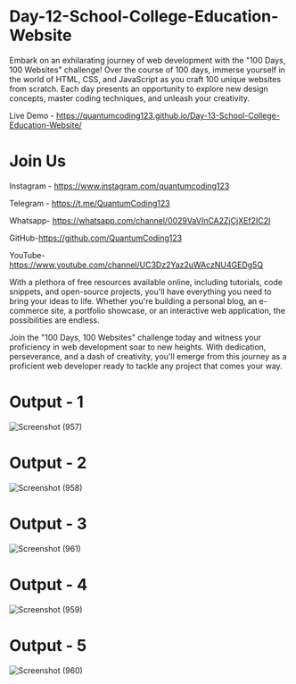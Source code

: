 # Day-12-School-College-Education-Website

Embark on an exhilarating journey of web development with the "100 Days, 100 Websites" challenge! Over the course of 100 days, immerse yourself in the world of HTML, CSS, and JavaScript as you craft 100 unique websites from scratch. Each day presents an opportunity to explore new design concepts, master coding techniques, and unleash your creativity.

Live Demo - https://quantumcoding123.github.io/Day-13-School-College-Education-Website/

# Join Us

Instagram - https://www.instagram.com/quantumcoding123

Telegram - https://t.me/QuantumCoding123

Whatsapp- https://whatsapp.com/channel/0029VaVInCA2ZjCjXEf2IC2I

GitHub-https://github.com/QuantumCoding123

YouTube-https://www.youtube.com/channel/UC3Dz2Yaz2uWAczNU4GEDg5Q

With a plethora of free resources available online, including tutorials, code snippets, and open-source projects, you'll have everything you need to bring your ideas to life. Whether you're building a personal blog, an e-commerce site, a portfolio showcase, or an interactive web application, the possibilities are endless.

Join the "100 Days, 100 Websites" challenge today and witness your proficiency in web development soar to new heights. With dedication, perseverance, and a dash of creativity, you'll emerge from this journey as a proficient web developer ready to tackle any project that comes your way.

# Output - 1

![Screenshot (957)](https://github.com/user-attachments/assets/56c83d20-7c48-462b-997e-2f6917208d72)

# Output - 2

![Screenshot (958)](https://github.com/user-attachments/assets/c29fdf00-16e2-4248-9cc0-642f98a19666)

# Output - 3

![Screenshot (961)](https://github.com/user-attachments/assets/8eb2b18e-e5ee-4ddb-90ac-ccce9c2675d2)

# Output - 4

![Screenshot (959)](https://github.com/user-attachments/assets/6fa15e26-75a0-49ea-b375-3266d910a57d)

# Output - 5

![Screenshot (960)](https://github.com/user-attachments/assets/bb302433-e7ca-48d2-8e2f-64dfbe804686)

